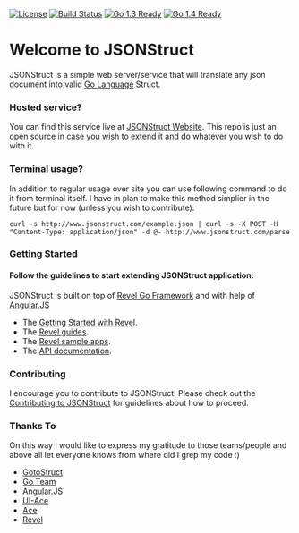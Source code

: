 [![License](http://img.shields.io/badge/license-MIT-blue.svg?style=flat)]()
[![Build Status](https://travis-ci.org/0x19/jsonstruct.com.svg)](https://github.com/0x19/jsonstruct.com)
[![Go 1.3 Ready](https://img.shields.io/badge/Go%201.3-Ready-green.svg?style=flat)]()
[![Go 1.4 Ready](https://img.shields.io/badge/Go%201.4-Ready-green.svg?style=flat)]()

Welcome to JSONStruct
====

JSONStruct is a simple web server/service that will translate any json document into valid [Go Language](http://golang.org) Struct.

### Hosted service?

You can find this service live at [JSONStruct Website](http://jsonstruct.com). 
This repo is just an open source in case you wish to extend it and do whatever you wish to do with it.

### Terminal usage?

In addition to regular usage over site you can use following command to do it from terminal itself. 
I have in plan to make this method simplier in the future but for now (unless you wish to contribute):

```shell
curl -s http://www.jsonstruct.com/example.json | curl -s -X POST -H "Content-Type: application/json" -d @- http://www.jsonstruct.com/parse
```

### Getting Started


#### Follow the guidelines to start extending JSONStruct application:

JSONStruct is built on top of [Revel Go Framework](http://revel.github.io) and with help of [Angular.JS](https://angularjs.org/)

* The [Getting Started with Revel](http://revel.github.io/tutorial/index.html).
* The [Revel guides](http://revel.github.io/manual/index.html).
* The [Revel sample apps](http://revel.github.io/samples/index.html).
* The [API documentation](http://revel.github.io/docs/godoc/index.html).


### Contributing

I encourage you to contribute to JSONStruct! Please check out the [Contributing to JSONStruct](https://github.com/0x19/jsonstruct/blob/master/CONTRIBUTING.md) for guidelines about how
to proceed.


### Thanks To

On this way I would like to express my gratitude to those teams/people and above all let everyone knows from where did I grep my code :)

* [GotoStruct](https://github.com/0x19/gotostruct)
* [Go Team](http://golang.org)
* [Angular.JS](https://angularjs.org/)
* [UI-Ace](https://github.com/angular-ui/ui-ace)
* [Ace](http://ajaxorg.github.io/ace/#nav=about)
* [Revel](http://revel.github.io)